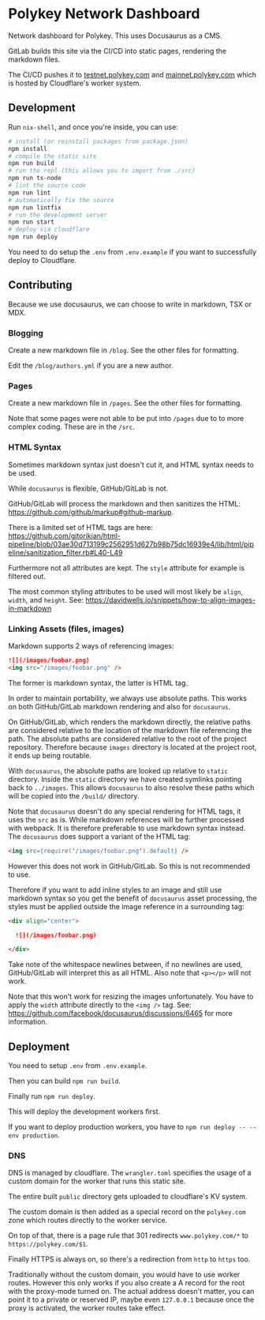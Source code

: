 # Polykey Network Dashboard

Network dashboard for Polykey. This uses Docusaurus as a CMS.

GitLab builds this site via the CI/CD into static pages, rendering the markdown files.

The CI/CD pushes it to [testnet.polykey.com](https://testnet.polykey.com) and [mainnet.polykey.com](https://mainnet.polykey.com) which is hosted by Cloudflare's worker system.

## Development

Run `nix-shell`, and once you're inside, you can use:

```sh
# install (or reinstall packages from package.json)
npm install
# compile the static site
npm run build
# run the repl (this allows you to import from ./src)
npm run ts-node
# lint the source code
npm run lint
# automatically fix the source
npm run lintfix
# run the development server
npm run start
# deploy via cloudflare
npm run deploy
```

You need to do setup the `.env` from `.env.example` if you want to successfully deploy to Cloudflare.

## Contributing

Because we use docusaurus, we can choose to write in markdown, TSX or MDX.

### Blogging

Create a new markdown file in `/blog`. See the other files for formatting.

Edit the `/blog/authors.yml` if you are a new author.

### Pages

Create a new markdown file in `/pages`. See the other files for formatting.

Note that some pages were not able to be put into `/pages` due to to more complex coding. These are in the `/src`.

### HTML Syntax

Sometimes markdown syntax just doesn't cut it, and HTML syntax needs to be used.

While `docusaurus` is flexible, GitHub/GitLab is not.

GitHub/GitLab will process the markdown and then sanitizes the HTML: https://github.com/github/markup#github-markup.

There is a limited set of HTML tags are here: https://github.com/gjtorikian/html-pipeline/blob/03ae30d713199c2562951d627b98b75dc16939e4/lib/html/pipeline/sanitization_filter.rb#L40-L49

Furthermore not all attributes are kept. The `style` attribute for example is filtered out.

The most common styling attributes to be used will most likely be `align`, `width`, and `height`. See:  https://davidwells.io/snippets/how-to-align-images-in-markdown

### Linking Assets (files, images)

Markdown supports 2 ways of referencing images:

```md
![](/images/foobar.png)
<img src="/images/foobar.png" />
```

The former is markdown syntax, the latter is HTML tag.

In order to maintain portability, we always use absolute paths. This works on both GitHub/GitLab markdown rendering and also for `docusaurus`.

On GitHub/GitLab, which renders the markdown directly, the relative paths are considered relative to the location of the markdown file referencing the path. The absolute paths are considered relative to the root of the project repository. Therefore because `images` directory is located at the project root, it ends up being routable.

With `docusaurus`, the absolute paths are looked up relative to `static` directory. Inside the `static` directory we have created symlinks pointing back to `../images`. This allows `docusaurus` to also resolve these paths which will be copied into the `/build/` directory.

Note that `docusaurus` doesn't do any special rendering for HTML tags, it uses the `src` as is. While markdown references will be further processed with webpack. It is therefore preferable to use markdown syntax instead. The `docusaurus` does support a variant of the HTML tag:

```md
<img src={require('/images/foobar.png').default} />
```

However this does not work in GitHub/GitLab. So this is not recommended to use.

Therefore if you want to add inline styles to an image and still use markdown syntax so you get the benefit of `docusaurus` asset processing, the styles must be applied outside the image reference in a surrounding tag:

```md
<div align="center">

  ![](/images/foobar.png)

</div>
```

Take note of the whitespace newlines between, if no newlines are used, GitHub/GitLab will interpret this as all HTML. Also note that `<p></p>` will not work.

Note that this won't work for resizing the images unfortunately. You have to apply the `width` attribute directly to the `<img />` tag. See: https://github.com/facebook/docusaurus/discussions/6465 for more information.

## Deployment

You need to setup `.env` from `.env.example`.

Then you can build `npm run build`.

Finally run `npm run deploy`.

This will deploy the development workers first.

If you want to deploy production workers, you have to `npm run deploy -- --env production`.

### DNS

DNS is managed by cloudflare. The `wrangler.toml` specifies the usage of a custom domain for the worker that runs this static site.

The entire built `public` directory gets uploaded to cloudflare's KV system.

The custom domain is then added as a special record on the `polykey.com` zone which routes directly to the worker service.

On top of that, there is a page rule that 301 redirects `www.polykey.com/*` to `https://polykey.com/$1`.

Finally HTTPS is always on, so there's a redirection from `http` to `https` too.

Traditionally without the custom domain, you would have to use worker routes. However this only works if you also create a A record for the root with the proxy-mode turned on. The actual address doesn't matter, you can point it to a private or reserved IP, maybe even `127.0.0.1` because once the proxy is activated, the worker routes take effect.
